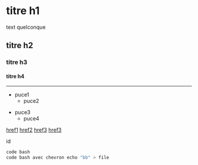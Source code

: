# titre h1

text quelconque

## titre h2
### titre h3
#### titre h4

---
- puce1
    - puce2
* puce3
    * puce4

[href1](#dansdom)
[href2](#file.md)
[href3](#file)
[href3](url)

id <a name="dansdom"></a>


```bash
code bash
code bash avec chevron echo "bb" > file
```
